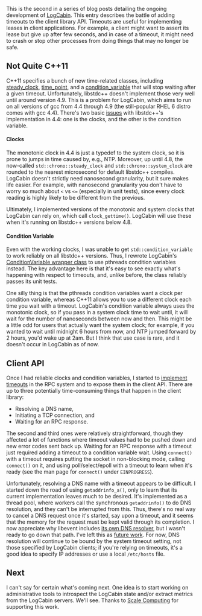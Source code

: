 This is the second in a series of blog posts detailing the ongoing development
of [LogCabin](https://github.com/logcabin/logcabin). This entry describes the
battle of adding timeouts to the client library API. Timeouts are useful for
implementing leases in client applications. For example, a client might want to
assert its lease but give up after few seconds, and in case of a timeout, it
might need to crash or stop other processes from doing things that may no
longer be safe.

Not Quite C++11
---------------

C++11 specifies a bunch of new time-related classes, including
[steady_clock](http://en.cppreference.com/w/cpp/chrono/steady_clock),
[time_point](http://en.cppreference.com/w/cpp/chrono/time_point), and a
[condition_variable](http://en.cppreference.com/w/cpp/thread/condition_variable/wait_until)
that will stop waiting after a given timeout. Unfortunately, libstdc++ doesn't
implement those very well until around version 4.9. This is a problem for
LogCabin, which aims to run on all versions of gcc from 4.4 through 4.9 (the
still-popular RHEL 6 distro comes with gcc 4.4). There's two basic
[issues](https://github.com/logcabin/logcabin/issues/24) with libstdc++'s
implementation in 4.4: one is the clocks, and the other is the condition
variable.

#### Clocks

The monotonic clock in 4.4 is just a typedef to the system clock, so it is
prone to jumps in time caused by, e.g., NTP. Moreover, up until 4.8, the
now-called ``std::chrono::steady_clock`` and ``std::chrono::system_clock`` are
rounded to the nearest microsecond for default libstdc++ compiles. LogCabin
doesn't strictly need nanosecond granularity, but it sure makes life easier.
For example, with nanosecond granularity you don't have to worry so much about
``<`` vs ``<=`` (especially in unit tests), since every clock reading is highly
likely to be different from the previous.

Ultimately, I implemented versions of the monotonic and system clocks that
LogCabin can rely on, which call ``clock_gettime()``. LogCabin will use these
when it's running on libstdc++ versions below 4.8.

#### Condition Variable

Even with the working clocks, I was unable to get ``std::condition_variable``
to work reliably on all libstdc++ versions. Thus, I rewrote LogCabin's
[ConditionVariable wrapper
class](https://github.com/logcabin/logcabin/blob/7be0672c/Core/ConditionVariable.h)
to use pthreads condition variables instead. The key advantage here is that
it's easy to see exactly what's happening with respect to timeouts, and, unlike
before, the class reliably passes its unit tests.

One silly thing is that the pthreads condition variables want a clock per
condition variable, whereas C++11 allows you to use a different clock each time
you wait with a timeout. LogCabin's condition variable always uses the
monotonic clock, so if you pass in a system clock time to wait until, it will
wait for the number of nanoseconds between now and then. This might be a little
odd for users that actually want the system clock; for example, if you wanted
to wait until midnight 6 hours from now, and NTP jumped forward by 2 hours,
you'd wake up at 2am. But I think that use case is rare, and it doesn't occur
in LogCabin as of now.

Client API
----------

Once I had reliable clocks and condition variables, I started to [implement
timeouts](https://github.com/logcabin/logcabin/issues/69) in the RPC system and
to expose them in the client API. There are up to three potentially
time-consuming things that happen in the client library:

- Resolving a DNS name,
- Initiating a TCP connection, and
- Waiting for an RPC response.

The second and third ones were relatively straightforward, though they affected
a lot of functions where timeout values had to be pushed down and new error
codes sent back up. Waiting for an RPC response with a timeout just required
adding a timeout to a condition variable wait. Using ``connect()`` with a
timeout requires putting the socket in non-blocking mode, calling ``connect()``
on it, and using poll/select/epoll with a timeout to learn when it's ready (see
the man page for ``connect()`` under ``EINPROGRESS``).

Unfortunately, resolving a DNS name with a timeout appears to be difficult. I
started down the road of using ``getaddrinfo_a()``, only to learn that its
current implementation leaves much to be desired. It's implemented as a thread
pool, where workers call the synchronous ``getaddrinfo()`` to do DNS
resolution, and they can't be interrupted from this. Thus, there's no real way
to cancel a DNS request once it's started, say upon a timeout, and it seems
that the memory for the request must be kept valid through its completion. I
now appreciate why libevent includes [its own DNS
resolver](http://www.wangafu.net/~nickm/libevent-2.0/doxygen/html/dns_8h.html),
but I wasn't ready to go down that path. I've left this as [future
work](https://github.com/logcabin/logcabin/issues/75). For now, DNS resolution
will continue to be bound by the system timeout setting, not those specified by
LogCabin clients; if you're relying on timeouts, it's a good idea to specify IP
addresses or use a local ``/etc/hosts`` file.


Next
----

I can't say for certain what's coming next. One idea is to start working on
administrative tools to introspect the LogCabin state and/or extract metrics
from the LogCabin servers. We'll see. Thanks to [Scale
Computing](http://www.scalecomputing.com) for supporting this work.
